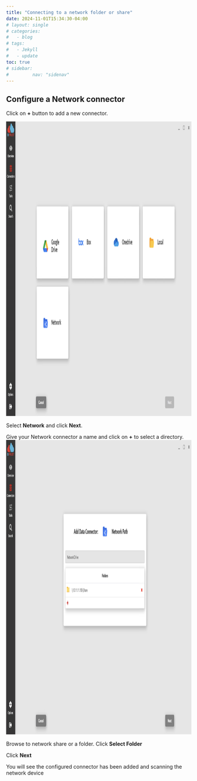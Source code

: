 ```yaml
---
title: "Connecting to a network folder or share"
date: 2024-11-01T15:34:30-04:00
# layout: single
# categories:
#   - blog
# tags:
#   - Jekyll
#   - update
toc: true
# sidebar:
#         nav: "sidenav"
---
```


## Configure a Network connector 

Click on **+** button to add a new connector. 

<img src="/assets/images/connectorSelect.png" alt="Unblock Installer" width="650" height="800"/>


Select **Network** and click **Next**.


Give your Network connector a name and click on **+** to select a directory. 
<img src="/assets/images/connectorSelectNetworkOptions.png" alt="Unblock Installer" width="650" height="800"/>


Browse to network share or a folder. Click **Select Folder**

Click **Next**


You will see the configured connector has been added and scanning the network device
